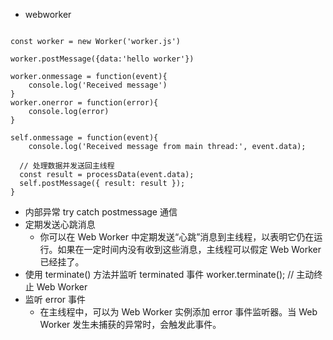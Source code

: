 * webworker



```

const worker = new Worker('worker.js')

worker.postMessage({data:'hello worker'})

worker.onmessage = function(event){
    console.log('Received message')
}
worker.onerror = function(error){
    console.log(error)
}

self.onmessage = function(event){
    console.log('Received message from main thread:', event.data);
  
  // 处理数据并发送回主线程
  const result = processData(event.data);
  self.postMessage({ result: result });
}
```

* 内部异常  try catch  postmessage 通信
* 定期发送心跳消息
    - 你可以在 Web Worker 中定期发送“心跳”消息到主线程，以表明它仍在运行。如果在一定时间内没有收到这些消息，主线程可以假定 Web Worker 已经挂了。
* 使用 terminate() 方法并监听 terminated 事件      worker.terminate(); // 主动终止 Web Worker
* 监听 error 事件
    - 在主线程中，可以为 Web Worker 实例添加 error 事件监听器。当 Web Worker 发生未捕获的异常时，会触发此事件。